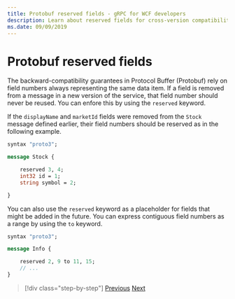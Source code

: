```yaml
---
title: Protobuf reserved fields - gRPC for WCF developers
description: Learn about reserved fields for cross-version compatibility.
ms.date: 09/09/2019
---
```


# Protobuf reserved fields

The backward-compatibility guarantees in Protocol Buffer (Protobuf) rely on field numbers always representing the same data item. If a field is removed from a message in a new version of the service, that field number should never be reused. You can enfore this by using the `reserved` keyword.

If the `displayName` and `marketId` fields were removed from the `Stock` message defined earlier, their field numbers should be reserved as in the following example.

```protobuf
syntax "proto3";

message Stock {

    reserved 3, 4;
    int32 id = 1;
    string symbol = 2;

}
```

You can also use the `reserved` keyword as a placeholder for fields that might be added in the future. You can express contiguous field numbers as a range by using the `to` keyword.

```protobuf
syntax "proto3";

message Info {

    reserved 2, 9 to 11, 15;
    // ...
}
```

>[!div class="step-by-step"]
>[Previous](protobuf-repeated.md)
>[Next](protobuf-any-oneof.md)
